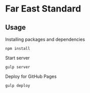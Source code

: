 # Far East Standard

## Usage

Installing packages and dependencies
```
npm install
```

Start server
```
gulp server
```

Deploy for GitHub Pages
```
gulp deploy
```
